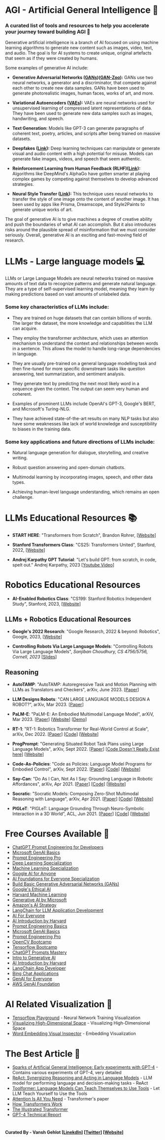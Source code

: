 # AGI - Artificial General Intelligence 🚀   

### A curated list of tools and resources to help you accelerate your journey toward building AGI 🤖 

Generative artificial intelligence is a branch of AI focused on using machine learning algorithms to generate new content such as images, video, text, and audio. The goal is for AI systems to create unique, original artefacts that seem as if they were created by humans.

Some examples of generative AI include:

* **Generative Adversarial Networks ([GANs](https://developers.google.com/machine-learning/gan))([GAN-Zoo](https://github.com/hindupuravinash/the-gan-zoo)):**    GANs use two neural networks, a generator and a discriminator, that compete against each other to create new data samples. GANs have been used to generate photorealistic images, human faces, works of art, and more.



* **Variational Autoencoders ([VAEs](https://towardsdatascience.com/understanding-variational-autoencoders-vaes-f70510919f73)):** VAEs are neural networks used for unsupervised learning of compressed latent representations of data. They have been used to generate new data samples such as images, handwriting, and speech.

* **Text Generation:** Models like GPT-3 can generate paragraphs of coherent text, poetry, articles, and scripts after being trained on massive datasets.

* **Deepfakes ([Link](https://medium.com/swlh/deepfake-everything-you-need-to-know-about-it-3aa8a0ab6c05)):** Deep learning techniques can manipulate or generate visual and audio content with a high potential for misuse. Models can generate fake images, videos, and speech that seem authentic.

* **Reinforcement Learning from Human Feedback (RLHF)([Link](https://huggingface.co/blog/rlhf)):** Algorithms like DeepMind's AlphaGo have gotten smarter at playing complex games by competing against themselves to develop advanced strategies.

* **Neural Style Transfer ([Link](https://www.tensorflow.org/tutorials/generative/style_transfer#:~:text=Neural%20style%20transfer%20is%20an,of%20the%20style%20reference%20image.)):** This technique uses neural networks to transfer the style of one image onto the content of another image. It has been used by apps like Prisma, Dreamscope, and Style2Paints to generate unique works of art.

The goal of generative AI is to give machines a degree of creative ability and push the boundaries of what AI can accomplish. But it also introduces risks around the plausible spread of misinformation that we must consider seriously. Overall, generative AI is an exciting and fast-moving field of research.

# **LLMs - Large language models** 💻 

LLMs or Large Language Models are neural networks trained on massive amounts of text data to recognize patterns and generate natural language. They are a type of self-supervised learning model, meaning they learn by making predictions based on vast amounts of unlabeled data.

### **Some key characteristics of LLMs include:**

* They are trained on huge datasets that can contain billions of words. The larger the dataset, the more knowledge and capabilities the LLM can acquire.

* They employ the transformer architecture, which uses an attention mechanism to understand the context and relationships between words in a sentence. This allows the model to handle long-range dependencies in language.

* They are usually pre-trained on a general language modelling task and then fine-tuned for more specific downstream tasks like question answering, text summarization, and sentiment analysis.

* They generate text by predicting the next most likely word in a sequence given the context. The output can seem very human and coherent.

* Examples of prominent LLMs include OpenAI's GPT-3, Google's BERT, and Microsoft's Turing-NLG.

* They have achieved state-of-the-art results on many NLP tasks but also have some weaknesses like lack of world knowledge and susceptibility to biases in the training data.

### Some key applications and future directions of LLMs include: 

* Natural language generation for dialogue, storytelling, and creative writing.

* Robust question answering and open-domain chatbots.

* Multimodal learning by incorporating images, speech, and other data types.

* Achieving human-level language understanding, which remains an open challenge.

# LLMs Educational Resources <a name="llms"></a> 📚 
* **START HERE**: "Transformers from Scratch", Brandon Rohrer, [[Website](https://e2eml.school/transformers.html)]

* **Stanford Transformers Class**: "CS25: Transformers United", Stanford, 2022, [[Website](https://web.stanford.edu/class/cs25/)]

* **Andrej Karpathy GPT Tutorial**: "Let's build GPT: from scratch, in code, spelt out." Andrej Karpathy, 2023 [[Youtube Video](https://www.youtube.com/watch?v=kCc8FmEb1nY)]

# Robotics Educational Resources <a name="robotics"></a> 
* **AI-Enabled Robotics Class**: "CS199: Stanford Robotics Independent Study", Stanford, 2023, [[Website](https://pupper-independent-study.readthedocs.io/en/latest/index.html)] 

## LLMs + Robotics Educational Resources <a name="llms-and-robotics"></a> 
* **Google's 2022 Research**: "Google Research, 2022 & beyond: Robotics", Google, 2023, [[Website](https://ai.googleblog.com/2023/02/google-research-2022-beyond-robotics.html)]

* **Controlling Robots Via Large Language Models**: "Controlling Robots Via Large Language Models", *Sanjiban Choudhury, CS 4756/5756, Cornell, 2023* [[Slides](https://www.cs.cornell.edu/courses/cs4756/2023sp/assets/slides_notes/lec26_slides.pdf)]

## Reasoning <a name="research-reasoning"></a>  
* **AutoTAMP**: "AutoTAMP: Autoregressive Task and Motion Planning with LLMs as Translators and Checkers", arXiv, June 2023. [[Paper](https://arxiv.org/pdf/2306.06531.pdf)]

* **LLM Designs Robots**: "CAN LARGE LANGUAGE MODELS DESIGN A ROBOT?", arXiv, Mar 2023. [[Paper](https://arxiv.org/pdf/2303.15324.pdf)]

* **PaLM-E**: "PaLM-E: An Embodied Multimodal Language Model", arXiV, Mar 2023. [[Paper](https://arxiv.org/abs/2303.03378)] [[Website](https://palm-e.github.io)] [[Demo](https://palm-e.github.io/#demo)]

* **RT-1**: "RT-1: Robotics Transformer for Real-World Control at Scale", arXiv, Dec 2022. [[Paper](https://arxiv.org/abs/2212.06817)] [[Code](https://github.com/google-research/robotics_transformer)] [[Website](https://robotics-transformer.github.io)]

* **ProgPrompt**: "Generating Situated Robot Task Plans using Large Language Models", arXiv, Sept 2022.  [[Paper](https://arxiv.org/abs/2209.11302)] [[Code Doesn't Really Exist here](https://github.com/progprompt/progprompt)] [[Website](https://progprompt.github.io)]

* **Code-As-Policies**: "Code as Policies: Language Model Programs for Embodied Control", arXiv, Sept 2022.  [[Paper](https://arxiv.org/abs/2209.07753)] [[Code](https://github.com/google-research/google-research/tree/master/code_as_policies)] [[Website](https://code-as-policies.github.io)]

* **Say-Can**: "Do As I Can, Not As I Say: Grounding Language in Robotic Affordances", arXiv, Apr 2021. [[Paper](https://arxiv.org/abs/2204.01691)] [[Code](https://say-can.github.io/#open-source)] [[Website](https://say-can.github.io)]

* **Socratic**: "Socratic Models: Composing Zero-Shot Multimodal Reasoning with Language", arXiv, Apr 2021. [[Paper](https://arxiv.org/abs/2204.00598)] [[Code](https://socraticmodels.github.io/#code)] [[Website](https://socraticmodels.github.io)]

* **PIGLeT**: "PIGLeT: Language Grounding Through Neuro-Symbolic Interaction in a 3D World", ACL, Jun 2021. [[Paper](https://arxiv.org/abs/2201.07207)] [[Code](https://github.com/rowanz/piglet)] [[Website](https://rowanzellers.com/piglet/)]

# Free Courses Available 🧠 

* [ChatGPT Prompt Engineering for Developers](https://www.deeplearning.ai/short-courses/chatgpt-prompt-engineering-for-developers/)
* [Microsoft GenAI Basics](https://www.linkedin.com/learning/what-is-generative-ai/generative-ai-is-a-tool-in-service-of-humanity)
* [Prompt Engineering Pro](https://learnprompting.org/)
* [Deep Learning Specialization](https://www.deeplearning.ai/courses/deep-learning-specialization/)
* [Machine Learning Specialization](https://www.deeplearning.ai/courses/machine-learning-specialization/)
* [Google AI for Anyone](https://www.edx.org/course/google-ai-for-anyone?index=product&queryID=20f255a72e55f01f6dbb7ba10089489d&position=3)
* [AI Foundations for Everyone Specialization](https://www.coursera.org/specializations/ai-foundations-for-everyone)
* [Build Basic Generative Adversarial Networks (GANs)](https://www.coursera.org/learn/build-basic-generative-adversarial-networks-gans?campaignid=20592826467&adgroupid=153945745853&device=c&keyword=&matchtype=&network=g&devicemodel=&adposition=&creativeid=675461057955&hide_mobile_promo)
* [Google's Ethical AI](https://www.cloudskillsboost.google/course_templates/554)
* [Harvard Machine Learning](https://pll.harvard.edu/course/data-science-machine-learning)
* [Generative AI by Microsoft](https://learn.microsoft.com/en-us/training/paths/introduction-generative-ai/)
* [Amazon's AI Strategy](https://explore.skillbuilder.aws/learn/public/learning_plan/view/1909/generative-ai-learning-plan-for-decision-makers)
* [LangChain for LLM Application Development](https://www.deeplearning.ai/short-courses/langchain-for-llm-application-development/)
* [AI For Everyone](https://www.deeplearning.ai/courses/ai-for-everyone/)
* [AI Introduction by Harvard](https://pll.harvard.edu/course/cs50s-introduction-artificial-intelligence-python/2023-05)
* [Prompt Engineering Basics](https://explore.skillbuilder.aws/learn/course/external/view/elearning/17763/foundations-of-prompt-engineering)
* [Microsoft GenAI Basics](https://www.linkedin.com/learning/what-is-generative-ai/generative-ai-is-a-tool-in-service-of-humanity)
* [Prompt Engineering Pro](https://learnprompting.org/)
* [OpenCV Bootcamp](https://opencv.org/university/free-opencv-course/)
* [Tensorflow Bootcamp](https://opencv.org/university/free-tensorflow-keras-course/)
* [ChatGPT Prompts Mastery](https://www.deeplearning.ai/short-courses/chatgpt-prompt-engineering-for-developers/)
* [Intro to Generative AI](https://www.cloudskillsboost.google/course_templates/536)
* [AI Introduction by Harvard](https://pll.harvard.edu/course/cs50s-introduction-artificial-intelligence-python/2023-05)
* [LangChain App Developer](https://www.deeplearning.ai/short-courses/langchain-for-llm-application-development/)
* [Bing Chat Applications](https://www.linkedin.com/learning/streamlining-your-work-with-microsoft-bing-chat/put-your-fingers-to-work-chatting-as-a-productivity-tool)
* [GenAI for Everyone](https://www.deeplearning.ai/courses/generative-ai-for-everyone/)
* [AWS GenAI Foundation](https://www.coursera.org/learn/generative-ai-with-llms)

  


# AI Related Visualization 👀 

* [Tensorflow Playground](https://playground.tensorflow.org/) - Neural Network Training Visualization
* [Visualizing High-Dimensional Space](https://experiments.withgoogle.com/visualizing-high-dimensional-space) - Visualizing High-Dimensional Space
* [Word Embedding Visual Inspector](https://ronxin.github.io/wevi/) - Embedding Visualization

# The Best Article 📝 

* [Sparks of Artificial General Intelligence: Early experiments with GPT-4](https://arxiv.org/abs/2303.12712) - Contains various experiments of GPT-4, very detailed
* [ReAct: Synergizing Reasoning and Acting in Language Models](https://arxiv.org/abs/2210.03629) - LLM model for performing language and decision-making tasks - ReAct
* [Toolformer: Language Models Can Teach Themselves to Use Tools](https://arxiv.org/abs/2302.04761) - Let LLM Teach Yourself to Use the Tools
* [Attention Is All You Need](https://arxiv.org/abs/1706.03762) - Transformer's paper
* [How Transformers Work](https://towardsdatascience.com/transformers-141e32e69591) 
* [The Illustrated Transformer](http://jalammar.github.io/illustrated-transformer/)
* [GPT-4 Technical Report](https://arxiv.org/abs/2303.08774)

#

#### Curated By - Vansh Gehlot [[LinekdIn](https://www.linkedin.com/in/vanshgehlot/)] [[Twitter](https://twitter.com/VanshGehlotJDH)] [[Website](https://vanshgehlot.us)]
